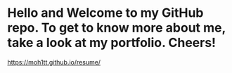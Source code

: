 # Hello and Welcome to my GitHub repo. To get to know more about me, take a look at my portfolio. Cheers!
https://moh1tt.github.io/resume/
